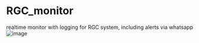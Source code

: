 # RGC_monitor
 realtime monitor with logging for RGC system,
 including alerts via whatsapp
![image](https://github.com/user-attachments/assets/ba3daf08-20d7-4bbc-93ae-731809c65676)

